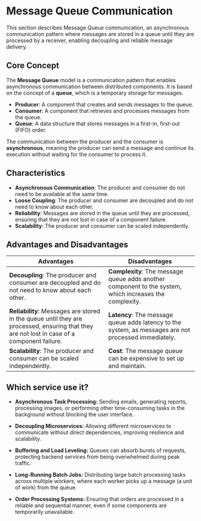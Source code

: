 # Message Queue Communication

This section describes Message Queue communication, an asynchronous communication pattern where messages are stored in a queue until they are processed by a receiver, enabling decoupling and reliable message delivery.

## Core Concept

The **Message Queue** model is a communication pattern that enables asynchronous communication between distributed components. It is based on the concept of a **queue**, which is a temporary storage for messages.

-   **Producer**: A component that creates and sends messages to the queue.
-   **Consumer**: A component that retrieves and processes messages from the queue.
-   **Queue**: A data structure that stores messages in a first-in, first-out (FIFO) order.

The communication between the producer and the consumer is **asynchronous**, meaning the producer can send a message and continue its execution without waiting for the consumer to process it.

## Characteristics

-   **Asynchronous Communication**: The producer and consumer do not need to be available at the same time.
-   **Loose Coupling**: The producer and consumer are decoupled and do not need to know about each other.
-   **Reliability**: Messages are stored in the queue until they are processed, ensuring that they are not lost in case of a component failure.
-   **Scalability**: The producer and consumer can be scaled independently.

## Advantages and Disadvantages

| Advantages | Disadvantages |
|---|---|
| **Decoupling**: The producer and consumer are decoupled and do not need to know about each other. | **Complexity**: The message queue adds another component to the system, which increases the complexity. |
| **Reliability**: Messages are stored in the queue until they are processed, ensuring that they are not lost in case of a component failure. | **Latency**: The message queue adds latency to the system, as messages are not processed immediately. |
| **Scalability**: The producer and consumer can be scaled independently. | **Cost**: The message queue can be expensive to set up and maintain. |

## Which service use it?



-   **Asynchronous Task Processing:** Sending emails, generating reports, processing images, or performing other time-consuming tasks in the background without blocking the user interface.

-   **Decoupling Microservices:** Allowing different microservices to communicate without direct dependencies, improving resilience and scalability.

-   **Buffering and Load Leveling:** Queues can absorb bursts of requests, protecting backend services from being overwhelmed during peak traffic.

-   **Long-Running Batch Jobs:** Distributing large batch processing tasks across multiple workers, where each worker picks up a message (a unit of work) from the queue.

-   **Order Processing Systems:** Ensuring that orders are processed in a reliable and sequential manner, even if some components are temporarily unavailable.
